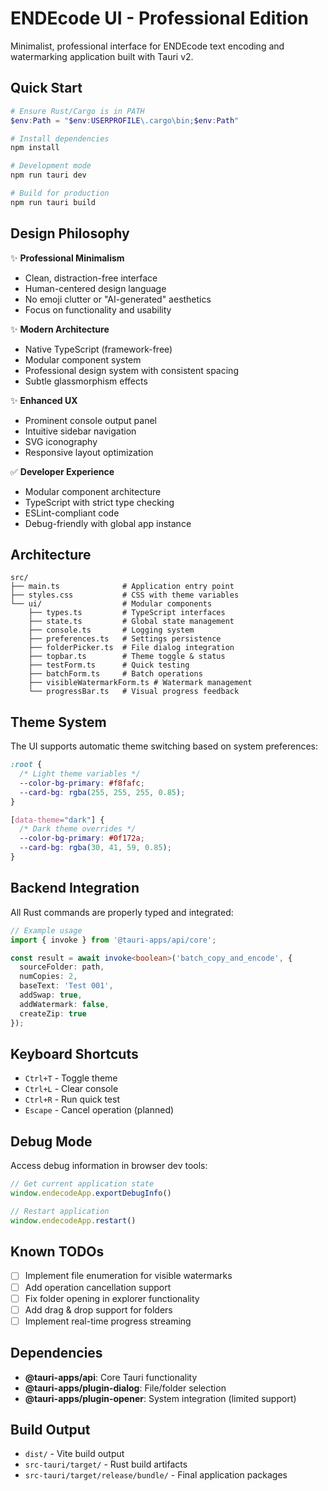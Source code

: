 # ENDEcode UI - Professional Edition

Minimalist, professional interface for ENDEcode text encoding and watermarking application built with Tauri v2.

## Quick Start

```powershell
# Ensure Rust/Cargo is in PATH
$env:Path = "$env:USERPROFILE\.cargo\bin;$env:Path"

# Install dependencies
npm install

# Development mode
npm run tauri dev

# Build for production
npm run tauri build
```

## Design Philosophy

✨ **Professional Minimalism**
- Clean, distraction-free interface
- Human-centered design language
- No emoji clutter or "AI-generated" aesthetics
- Focus on functionality and usability

✨ **Modern Architecture**
- Native TypeScript (framework-free)
- Modular component system
- Professional design system with consistent spacing
- Subtle glassmorphism effects

✨ **Enhanced UX**
- Prominent console output panel
- Intuitive sidebar navigation
- SVG iconography
- Responsive layout optimization

✅ **Developer Experience**
- Modular component architecture
- TypeScript with strict type checking
- ESLint-compliant code
- Debug-friendly with global app instance

## Architecture

```
src/
├── main.ts              # Application entry point
├── styles.css           # CSS with theme variables
└── ui/                  # Modular components
    ├── types.ts         # TypeScript interfaces
    ├── state.ts         # Global state management
    ├── console.ts       # Logging system
    ├── preferences.ts   # Settings persistence
    ├── folderPicker.ts  # File dialog integration
    ├── topbar.ts        # Theme toggle & status
    ├── testForm.ts      # Quick testing
    ├── batchForm.ts     # Batch operations
    ├── visibleWatermarkForm.ts # Watermark management
    └── progressBar.ts   # Visual progress feedback
```

## Theme System

The UI supports automatic theme switching based on system preferences:

```css
:root {
  /* Light theme variables */
  --color-bg-primary: #f8fafc;
  --card-bg: rgba(255, 255, 255, 0.85);
}

[data-theme="dark"] {
  /* Dark theme overrides */
  --color-bg-primary: #0f172a;
  --card-bg: rgba(30, 41, 59, 0.85);
}
```

## Backend Integration

All Rust commands are properly typed and integrated:

```typescript
// Example usage
import { invoke } from '@tauri-apps/api/core';

const result = await invoke<boolean>('batch_copy_and_encode', {
  sourceFolder: path,
  numCopies: 2,
  baseText: 'Test 001',
  addSwap: true,
  addWatermark: false,
  createZip: true
});
```

## Keyboard Shortcuts

- `Ctrl+T` - Toggle theme
- `Ctrl+L` - Clear console
- `Ctrl+R` - Run quick test
- `Escape` - Cancel operation (planned)

## Debug Mode

Access debug information in browser dev tools:

```javascript
// Get current application state
window.endecodeApp.exportDebugInfo()

// Restart application
window.endecodeApp.restart()
```

## Known TODOs

- [ ] Implement file enumeration for visible watermarks
- [ ] Add operation cancellation support
- [ ] Fix folder opening in explorer functionality
- [ ] Add drag & drop support for folders
- [ ] Implement real-time progress streaming

## Dependencies

- **@tauri-apps/api**: Core Tauri functionality
- **@tauri-apps/plugin-dialog**: File/folder selection
- **@tauri-apps/plugin-opener**: System integration (limited support)

## Build Output

- `dist/` - Vite build output
- `src-tauri/target/` - Rust build artifacts
- `src-tauri/target/release/bundle/` - Final application packages